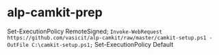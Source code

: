 # alp-camkit-prep

Set-ExecutionPolicy RemoteSigned; `
Invoke-WebRequest https://github.com/vasicit/alp-camkit/raw/master/camkit-setup.ps1 -OutFile C:\camkit-setup.ps1; `
Set-ExecutionPolicy Default



